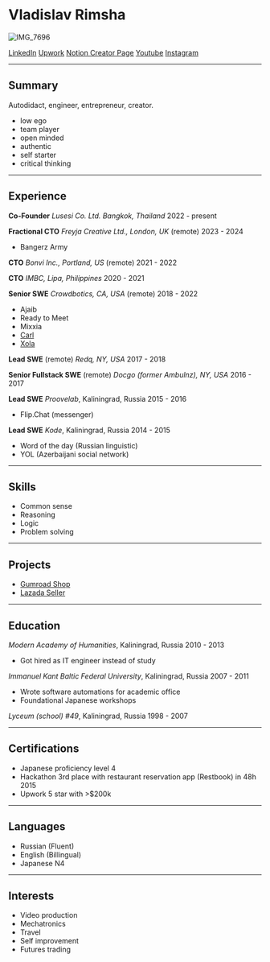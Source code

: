 # Vladislav Rimsha

![IMG_7696](https://github.com/user-attachments/assets/cada310d-b205-4bdf-bbe7-eeea25f48f8c)

[LinkedIn](http://linkedin.com/in/vlad-rimsha-9b3a8a95)
[Upwork](https://www.upwork.com/freelancers/~01806f74d5eff33ba9)
[Notion Creator Page](https://www.notion.com/@vladchatware)
[Youtube](https://www.youtube.com/@jelly-ninja)
[Instagram](https://www.instagram.com/vlad.rimsha)

---

## Summary

Autodidact, engineer, entrepreneur, creator.

- low ego
- team player
- open minded
- authentic
- self starter
- critical thinking

---

## Experience

**Co-Founder**
_Lusesi Co. Ltd. Bangkok, Thailand_
2022 - present

**Fractional CTO**
_Freyja Creative Ltd., London, UK_ (remote)
2023 - 2024

- Bangerz Army

**CTO**
_Bonvi Inc., Portland, US_ (remote)
2021 - 2022

**CTO**
_IMBC, Lipa, Philippines_
2020 - 2021

**Senior SWE**
_Crowdbotics, CA, USA_ (remote)
2018 - 2022

- Ajaib
- Ready to Meet
- Mixxia
- [Carl](https://investwithcarl.com)
- [Xola](https://xola.com)

**Lead SWE** (remote)
_Redq, NY, USA_
2017 - 2018

**Senior Fullstack SWE** (remote)
_Docgo (former Ambulnz), NY, USA_
2016 - 2017

**Lead SWE**
_Proovelab_, Kaliningrad, Russia
2015 - 2016

- Flip.Chat (messenger)

**Lead SWE**
_Kode_, Kaliningrad, Russia
2014 - 2015

- Word of the day (Russian linguistic)
- YOL (Azerbaijani social network)

---

## Skills

- Common sense
- Reasoning
- Logic
- Problem solving

---

## Projects

- [Gumroad Shop](https://vlad.chat)
- [Lazada Seller](https://s.lazada.co.th/s.EcP9Q?dsource=share&laz_share_info=1800404897_100_1600_0_1800406897_null&laz_token=2fdab72089d2153cd117355e924c7e70)

---

## Education

_Modern Academy of Humanities_, Kaliningrad, Russia
2010 - 2013

- Got hired as IT engineer instead of study

_Immanuel Kant Baltic Federal University_, Kaliningrad, Russia
2007 - 2011

- Wrote software automations for academic office
- Foundational Japanese workshops

_Lyceum (school) #49_, Kaliningrad, Russia
1998 - 2007

---

## Certifications

- Japanese proficiency level 4
- Hackathon 3rd place with restaurant reservation app (Restbook) in 48h 2015
- Upwork 5 star with >$200k

---

## Languages

- Russian (Fluent)
- English (Billingual)
- Japanese N4

---

## Interests

- Video production
- Mechatronics
- Travel
- Self improvement
- Futures trading


